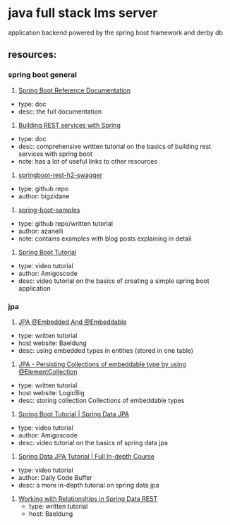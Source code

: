 # java full stack lms server

application backend powered by the spring boot framework and derby db

## resources:

### spring boot general
1. [Spring Boot Reference Documentation](https://devdocs.io/spring_boot/)
  - type: doc
  - desc: the full documentation
1. [Building REST services with Spring](https://spring.io/guides/tutorials/rest/)
  - type: doc
  - desc: comprehensive written tutorial on the basics of building rest services with spring boot
  - note: has a lot of useful links to other resources
1. [springboot-rest-h2-swagger](https://github.com/bigzidane/springboot-rest-h2-swagger)
  - type: github repo
  - author: bigzidane
1. [spring-boot-samples](https://github.com/netgloo/spring-boot-samples)
  - type: github repo/written tutorial
  - author: azanelli
  - note: contains examples with blog posts explaining in detail
1. [Spring Boot Tutorial](https://www.youtube.com/watch?v=9SGDpanrc8U)
  - type: video tutorial 
  - author: Amigoscode
  - desc: video tutorial on the basics of creating a simple spring boot application

### jpa
1. [JPA @Embedded And @Embeddable](https://www.baeldung.com/jpa-embedded-embeddable)
  - type: written tutorial
  - host website: Baeldung
  - desc: using embedded types in entities (stored in one table)
1. [JPA - Persisting Collections of embeddable type by using @ElementCollection](https://www.logicbig.com/tutorials/java-ee-tutorial/jpa/embedded-element-collection.html)
  - type: written tutorial
  - host website: LogicBig
  - desc: storing collection Collections of embeddable types
1. [Spring Boot Tutorial | Spring Data JPA](https://www.youtube.com/watch?v=8SGI_XS5OPw)
  - type: video tutorial
  - author: Amigoscode
  - desc: video tutorial on the basics of spring data jpa
1. [Spring Data JPA Tutorial | Full In-depth Course](https://www.youtube.com/watch?v=XszpXoII9Sg)
  - type: video tutorial
  - author: Daily Code Buffer
  - desc: a more in-depth tutorial on spring data jpa
1. [Working with Relationships in Spring Data REST](https://www.baeldung.com/spring-data-rest-relationships)
   - type: written tutorial
   - host: Baeldung
